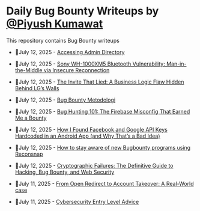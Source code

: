 # Daily Bug Bounty Writeups by [@Piyush Kumawat](https://twitter.com/piyush_supiy) 
This repository contains Bug Bounty writeups

<!-- BLOG-POST-LIST:START -->
 - 💯July 12, 2025 - [Accessing Admin Directory](https://ghostman01.medium.com/accessing-admin-directory-eec04145a0fc?source=rss------bug_bounty-5) 

 - 💯July 12, 2025 - [Sony WH-1000XM5 Bluetooth Vulnerability: Man-in-the-Middle via Insecure Reconnection](https://infosecwriteups.com/sony-wh-1000xm5-bluetooth-vulnerability-man-in-the-middle-via-insecure-reconnection-cb1125e2f77b?source=rss------bug_bounty-5) 

 - 💯July 12, 2025 - [The Invite That Lied: A Business Logic Flaw Hidden Behind LG’s Walls](https://infosecwriteups.com/the-invite-that-lied-a-business-logic-flaw-hidden-behind-lgs-walls-a49cca506294?source=rss------bug_bounty-5) 

 - 💯July 12, 2025 - [Bug Bounty Metodologi](https://medium.com/@capunggoreng/bug-bounty-metodologi-fa4be30010e5?source=rss------bug_bounty-5) 

 - 💯July 12, 2025 - [Bug Hunting 101: The Firebase Misconfig That Earned Me a Bounty](https://medium.com/@secshubhamsharma/bug-hunting-101-the-firebase-misconfig-that-earned-me-a-bounty-dd600cef8ade?source=rss------bug_bounty-5) 

 - 💯July 12, 2025 - [How I Found Facebook and Google API Keys Hardcoded in an Android App &lpar;and Why That’s a Bad Idea&rpar;](https://aiwolfie.medium.com/how-i-found-facebook-and-google-api-keys-hardcoded-in-an-android-app-and-why-thats-a-bad-idea-7a3f06494c72?source=rss------bug_bounty-5) 

 - 💯July 12, 2025 - [How to stay aware of new Bugbounty programs using Reconsnap](https://heberjulio65.medium.com/how-to-stay-aware-of-new-bugbounty-programs-using-reconsnap-3b9e8da26676?source=rss------bug_bounty-5) 

 - 💯July 12, 2025 - [Cryptographic Failures: The Definitive Guide to Hacking, Bug Bounty, and Web Security](https://medium.com/@jpablo13/cryptographic-failures-the-definitive-guide-to-hacking-bug-bounty-and-web-security-cd79728201cf?source=rss------bug_bounty-5) 

 - 💯July 11, 2025 - [From Open Redirect to Account Takeover: A Real-World case](https://medium.com/@konqi/from-open-redirect-to-account-takeover-a-real-world-case-5475e42cde6e?source=rss------bug_bounty-5) 

 - 💯July 11, 2025 - [Cybersecurity Entry Level Advice](https://medium.com/h7w/cybersecurity-entry-level-advice-ceca64135415?source=rss------bug_bounty-5) 
<!-- BLOG-POST-LIST:END -->
